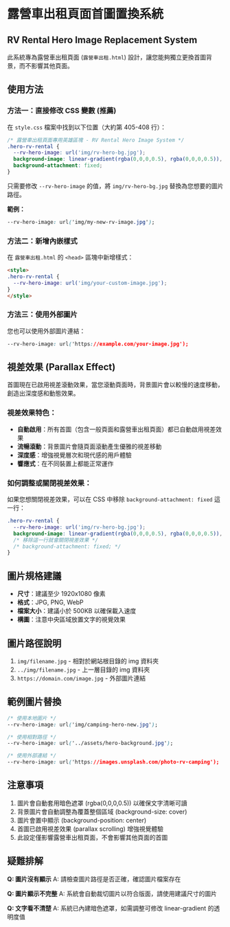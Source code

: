 # 露營車出租頁面首圖置換系統
## RV Rental Hero Image Replacement System

此系統專為露營車出租頁面 (`露營車出租.html`) 設計，讓您能夠獨立更換首圖背景，而不影響其他頁面。

## 使用方法

### 方法一：直接修改 CSS 變數 (推薦)
在 `style.css` 檔案中找到以下位置（大約第 405-408 行）：

```css
/* 露營車出租頁面專用英雄區塊 - RV Rental Hero Image System */
.hero-rv-rental {
  --rv-hero-image: url('img/rv-hero-bg.jpg');
  background-image: linear-gradient(rgba(0,0,0,0.5), rgba(0,0,0,0.5)), var(--rv-hero-image);
  background-attachment: fixed;
}
```

只需要修改 `--rv-hero-image` 的值，將 `img/rv-hero-bg.jpg` 替換為您想要的圖片路徑。

**範例：**
```css
--rv-hero-image: url('img/my-new-rv-image.jpg');
```

### 方法二：新增內嵌樣式
在 `露營車出租.html` 的 `<head>` 區塊中新增樣式：

```html
<style>
.hero-rv-rental {
  --rv-hero-image: url('img/your-custom-image.jpg');
}
</style>
```

### 方法三：使用外部圖片
您也可以使用外部圖片連結：

```css
--rv-hero-image: url('https://example.com/your-image.jpg');
```

## 視差效果 (Parallax Effect)

首圖現在已啟用視差滾動效果，當您滾動頁面時，背景圖片會以較慢的速度移動，創造出深度感和動態效果。

### 視差效果特色：
- **自動啟用**：所有首圖（包含一般頁面和露營車出租頁面）都已自動啟用視差效果
- **流暢滾動**：背景圖片會隨頁面滾動產生優雅的視差移動
- **深度感**：增強視覺層次和現代感的用戶體驗
- **響應式**：在不同裝置上都能正常運作

### 如何調整或關閉視差效果：

如果您想關閉視差效果，可以在 CSS 中移除 `background-attachment: fixed` 這一行：

```css
.hero-rv-rental {
  --rv-hero-image: url('img/rv-hero-bg.jpg');
  background-image: linear-gradient(rgba(0,0,0,0.5), rgba(0,0,0,0.5)), var(--rv-hero-image);
  /* 移除這一行就會關閉視差效果 */
  /* background-attachment: fixed; */
}
```

## 圖片規格建議

- **尺寸**：建議至少 1920x1080 像素
- **格式**：JPG, PNG, WebP
- **檔案大小**：建議小於 500KB 以確保載入速度
- **構圖**：注意中央區域放置文字的視覺效果

## 圖片路徑說明

1. `img/filename.jpg` - 相對於網站根目錄的 img 資料夾
2. `../img/filename.jpg` - 上一層目錄的 img 資料夾
3. `https://domain.com/image.jpg` - 外部圖片連結

## 範例圖片替換

```css
/* 使用本地圖片 */
--rv-hero-image: url('img/camping-hero-new.jpg');

/* 使用相對路徑 */
--rv-hero-image: url('../assets/hero-background.jpg');

/* 使用外部連結 */
--rv-hero-image: url('https://images.unsplash.com/photo-rv-camping');
```

## 注意事項

1. 圖片會自動套用暗色遮罩 (rgba(0,0,0,0.5)) 以確保文字清晰可讀
2. 背景圖片會自動調整為覆蓋整個區域 (background-size: cover)
3. 圖片會置中顯示 (background-position: center)
4. 首圖已啟用視差效果 (parallax scrolling) 增強視覺體驗
5. 此設定僅影響露營車出租頁面，不會影響其他頁面的首圖

## 疑難排解

**Q: 圖片沒有顯示**
A: 請檢查圖片路徑是否正確，確認圖片檔案存在

**Q: 圖片顯示不完整**
A: 系統會自動裁切圖片以符合版面，請使用建議尺寸的圖片

**Q: 文字看不清楚**
A: 系統已內建暗色遮罩，如需調整可修改 linear-gradient 的透明度值